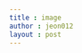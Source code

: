 ```yaml
---
title : image
author : jeon012
layout : post
---
```

<img src="{{ 'assets/images/pic03.jpg' | relative_url }}" alt="" />
<img src = "{{'maxresdefault.jpg' | relative_url }}" alt="" />
